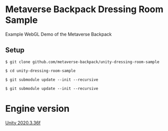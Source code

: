 # Metaverse Backpack Dressing Room Sample
Example WebGL Demo of the Metaverse Backpack

## Setup

`$ git clone github.com/metaverse-backpack/unity-dressing-room-sample`

`$ cd unity-dressing-room-sample`

`$ git submodule update --init --recursive`

`$ git submodule update --init --recursive`

# Engine version 
[Unity 2020.3.36f](https://unity3d.com/unity/whats-new/2020.3.36)
